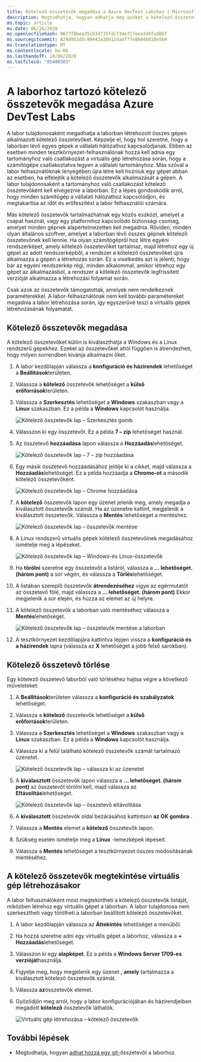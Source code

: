 ```yaml
---
title: Kötelező összetevők megadása a Azure DevTest Labshoz | Microsoft Docs
description: Megtudhatja, hogyan adhatja meg azokat a kötelező összetevőket, amelyeket telepíteni kell, mielőtt a tesztkörnyezetben lévő virtuális gépekre (VM) telepíti a felhasználó által kiválasztott összetevőket.
ms.topic: article
ms.date: 06/26/2020
ms.openlocfilehash: 0677f8bea35cb34735fdcf34e717eea349fad8bf
ms.sourcegitcommit: 829d951d5c90442a38012daaf77e86046018e5b9
ms.translationtype: MT
ms.contentlocale: hu-HU
ms.lasthandoff: 10/09/2020
ms.locfileid: "85480303"
---
```

# <a name="specify-mandatory-artifacts-for-your-lab-in-azure-devtest-labs"></a>A laborhoz tartozó kötelező összetevők megadása Azure DevTest Labs
A labor tulajdonosaként megadhatja a laborban létrehozott összes gépen alkalmazott kötelező összetevőket. Képzelje el, hogy hol szeretné, hogy a laborban lévő egyes gépek a vállalati hálózathoz kapcsolódjanak. Ebben az esetben minden tesztkörnyezet-felhasználónak hozzá kell adnia egy tartományhoz való csatlakozást a virtuális gép létrehozása során, hogy a számítógépe csatlakoztatva legyen a vállalati tartományhoz. Más szóval a labor felhasználóknak lényegében újra létre kell hozniuk egy gépet abban az esetben, ha elfelejtik a kötelező összetevők alkalmazását a gépen. A labor tulajdonosaként a tartományhoz való csatlakozást kötelező összetevőként kell elvégeznie a laborban. Ez a lépés gondoskodik arról, hogy minden számítógép a vállalati hálózathoz kapcsolódjon, és megtakarítsa az időt és erőfeszítést a labor felhasználói számára.
 
Más kötelező összetevők tartalmazhatnak egy közös eszközt, amelyet a csapat használ, vagy egy platformhoz kapcsolódó biztonsági csomag, amelyet minden gépnek alapértelmezetten kell megadnia. Röviden, minden olyan általános szoftver, amelyet a laborban lévő összes gépnek kötelező összetevőnek kell lennie. Ha olyan számítógépről hoz létre egyéni rendszerképet, amely kötelező összetevőket tartalmaz, majd létrehoz egy új gépet az adott rendszerképből, a rendszer a kötelező összetevőket újra alkalmazza a gépen a létrehozás során. Ez a viselkedés azt is jelenti, hogy bár az egyéni rendszerkép régi, minden alkalommal, amikor létrehoz egy gépet az alkalmazásból, a rendszer a kötelező összetevők legfrissített verzióját alkalmazza a létrehozási folyamat során. 
 
Csak azok az összetevők támogatottak, amelyek nem rendelkeznek paraméterekkel. A labor-felhasználónak nem kell további paramétereket megadnia a labor létrehozása során, így egyszerűvé teszi a virtuális gépek létrehozásának folyamatát. 

## <a name="specify-mandatory-artifacts"></a>Kötelező összetevők megadása
A kötelező összetevőket külön is kiválaszthatja a Windows és a Linux rendszerű gépekhez. Ezeket az összetevőket attól függően is átrendezheti, hogy milyen sorrendben kívánja alkalmazni őket. 

1. A labor kezdőlapján válassza a **konfiguráció és házirendek** lehetőséget a **Beállítások**területen. 
3. Válassza a **kötelező** összetevők lehetőséget a **külső erőforrások**területen. 
4. Válassza a **Szerkesztés** lehetőséget a **Windows** szakaszban vagy a **Linux** szakaszban. Ez a példa a **Windows** kapcsolót használja. 

    ![Kötelező összetevők lap – Szerkesztés gomb](media/devtest-lab-mandatory-artifacts/mandatory-artifacts-edit-button.png)
4. Válasszon ki egy összetevőt. Ez a példa **7 – zip** lehetőséget használ. 
5. Az összetevő **hozzáadása** lapon válassza a **Hozzáadás**lehetőséget. 

    ![Kötelező összetevők lap – 7 – zip hozzáadása](media/devtest-lab-mandatory-artifacts/add-seven-zip.png)
6. Egy másik összetevő hozzáadásához jelölje ki a cikket, majd válassza a **Hozzáadás**lehetőséget. Ez a példa hozzáadja a **Chrome-ot** a második kötelező összetevőként.

    ![Kötelező összetevők lap – Chrome hozzáadása](media/devtest-lab-mandatory-artifacts/add-chrome.png)
7. A **kötelező** összetevők lapon egy üzenet jelenik meg, amely megadja a kiválasztott összetevők számát. Ha az üzenetre kattint, megjelenik a kiválasztott összetevők. Válassza a **Mentés** lehetőséget a mentéshez. 

    ![Kötelező összetevők lap – összetevők mentése](media/devtest-lab-mandatory-artifacts/save-artifacts.png)
8. A Linux rendszerű virtuális gépek kötelező összetevőinek megadásához ismételje meg a lépéseket. 
    
    ![Kötelező összetevők lap – Windows-és Linux-összetevők](media/devtest-lab-mandatory-artifacts/windows-linux-artifacts.png)
9. Ha **törölni** szeretne egy összetevőt a listáról, válassza a **... lehetőséget. (három pont)** a sor végén, és válassza a **Törlés**lehetőséget. 
10. A listában szereplő összetevők **átrendezéséhez** vigye az egérmutatót az összetevő fölé, majd válassza a **... lehetőséget. (három pont)** Ekkor megjelenik a sor elején, és húzza az elemet az új helyre. 
11. A kötelező összetevők a laborban való mentéséhez válassza a **Mentés**lehetőséget. 

    ![Kötelező összetevők lap – összetevők mentése a laborban](media/devtest-lab-mandatory-artifacts/save-to-lab.png)
12. A tesztkörnyezet kezdőlapjára kattintva lépjen vissza a **konfiguráció és a házirendek** lapra (válassza az **X** lehetőséget a jobb felső sarokban).  

## <a name="delete-a-mandatory-artifact"></a>Kötelező összetevő törlése
Egy kötelező összetevő laborból való törléséhez hajtsa végre a következő műveleteket: 

1. A **Beállítások**területen válassza a **konfiguráció és szabályzatok** lehetőséget. 
2. Válassza a **kötelező** összetevők lehetőséget a **külső erőforrások**területen. 
3. Válassza a **Szerkesztés** lehetőséget a **Windows** szakaszban vagy a **Linux** szakaszban. Ez a példa a **Windows** kapcsolót használja. 
4. Válassza ki a felül található kötelező összetevők számát tartalmazó üzenetet. 

    ![Kötelező összetevők lap – válassza ki az üzenetet](media/devtest-lab-mandatory-artifacts/select-message-artifacts.png)
5. A **kiválasztott** összetevők lapon válassza a **... lehetőséget. (három pont)** az összetevőt törölni kell, majd válassza az **Eltávolítás**lehetőséget. 
    
    ![Kötelező összetevők lap – összetevő eltávolítása](media/devtest-lab-mandatory-artifacts/remove-artifact.png)
6. A **kiválasztott** összetevők oldal bezárásához kattintson **az OK gombra** . 
7. Válassza a **Mentés** elemet a **kötelező** összetevők lapon.
8. Szükség esetén ismételje meg a **Linux** -lemezképek lépéseit. 
9. Válassza a **Mentés** lehetőséget a tesztkörnyezet összes módosításának mentéséhez. 

## <a name="view-mandatory-artifacts-when-creating-a-vm"></a>A kötelező összetevők megtekintése virtuális gép létrehozásakor
A labor felhasználóként most megtekintheti a kötelező összetevők listáját, miközben létrehoz egy virtuális gépet a laborban. A labor tulajdonosa nem szerkesztheti vagy törölheti a laborban beállított kötelező összetevőket.

1. A labor kezdőlapján válassza az **Áttekintés** lehetőséget a menüből.
2. Ha hozzá szeretne adni egy virtuális gépet a laborhoz, válassza a **+ Hozzáadás**lehetőséget. 
3. Válasszon ki egy **alapképet**. Ez a példa a **Windows Server 1709-es verzióját**használja.
4. Figyelje meg, hogy megjelenik egy üzenet **, amely** tartalmazza a kiválasztott kötelező összetevők számát. 
5. Válassza **az**összetevők elemet. 
6. Győződjön meg arról, hogy a labor konfigurációjában és házirendjeiben megadott **kötelező** összetevők láthatók. 

    ![Virtuális gép létrehozása – kötelező összetevők](media/devtest-lab-mandatory-artifacts/create-vm-artifacts.png)

## <a name="next-steps"></a>További lépések
* Megtudhatja, hogyan [adhat hozzá egy git-](devtest-lab-add-artifact-repo.md)összetevőt a laborhoz.

